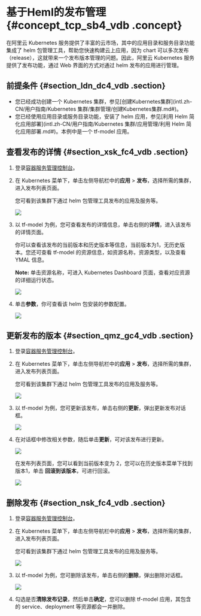 # 基于Heml的发布管理 {#concept_tcp_sb4_vdb .concept}

在阿里云 Kubernetes 服务提供了丰富的云市场，其中的应用目录和服务目录功能集成了 helm 包管理工具，帮助您快速构建云上应用，因为 chart 可以多次发布（release），这就带来一个发布版本管理的问题。因此，阿里云 Kubernetes 服务提供了发布功能，通过 Web 界面的方式对通过 helm 发布的应用进行管理。

## 前提条件 {#section_ldn_dc4_vdb .section}

-   您已经成功创建一个 Kubernetes 集群，参见[创建Kubernetes集群](intl.zh-CN/用户指南/Kubernetes 集群/集群管理/创建Kubernetes集群.md#)。
-   您已经使用应用目录或服务目录功能，安装了 helm 应用，参见[利用 Helm 简化应用部署](intl.zh-CN/用户指南/Kubernetes 集群/应用管理/利用 Helm 简化应用部署.md#)。本例中是一个 tf-model 应用。

## 查看发布的详情 {#section_xsk_fc4_vdb .section}

1.  登录[容器服务管理控制台](https://cs.console.aliyun.com)。
2.  在 Kubernetes 菜单下，单击左侧导航栏中的**应用** \> **发布**，选择所需的集群，进入发布列表页面。

    您可看到该集群下通过 helm 包管理工具发布的应用及服务等。

    ![](http://static-aliyun-doc.oss-cn-hangzhou.aliyuncs.com/assets/img/6918/15354274844575_zh-CN.png)

3.  以 tf-model 为例，您可查看发布的详情信息，单击右侧的**详情**，进入该发布的详情页面。

    你可以查看该发布的当前版本和历史版本等信息，当前版本为1，无历史版本。您还可查看 tf-model 的资源信息，如资源名称，资源类型，以及查看 YMAL 信息。

    **Note:** 单击资源名称，可进入 Kubernetes Dashboard 页面，查看对应资源的详细运行状态。

    ![](http://static-aliyun-doc.oss-cn-hangzhou.aliyuncs.com/assets/img/6918/15354274844576_zh-CN.png)

4.  单击**参数**，你可查看该 helm 包安装的参数配置。

    ![](http://static-aliyun-doc.oss-cn-hangzhou.aliyuncs.com/assets/img/6918/15354274844577_zh-CN.png)


## 更新发布的版本 {#section_qmz_gc4_vdb .section}

1.  登录[容器服务管理控制台](https://cs.console.aliyun.com)。
2.  在 Kubernetes 菜单下，单击左侧导航栏中的**应用** \> **发布**，选择所需的集群，进入发布列表页面。

    您可看到该集群下通过 helm 包管理工具发布的应用及服务等。

    ![](http://static-aliyun-doc.oss-cn-hangzhou.aliyuncs.com/assets/img/6918/15354274844575_zh-CN.png)

3.  以 tf-model 为例，您可更新该发布，单击右侧的**更新**，弹出更新发布对话框。

    ![](http://static-aliyun-doc.oss-cn-hangzhou.aliyuncs.com/assets/img/6918/15354274854579_zh-CN.png)

4.  在对话框中修改相关参数，随后单击**更新**，可对该发布进行更新。

    ![](http://static-aliyun-doc.oss-cn-hangzhou.aliyuncs.com/assets/img/6918/15354274854580_zh-CN.png)

    在发布列表页面，您可以看到当前版本变为 2，您可以在历史版本菜单下找到版本1，单击 **回滚到该版本**，可进行回滚。

    ![](http://static-aliyun-doc.oss-cn-hangzhou.aliyuncs.com/assets/img/6918/15354274854582_zh-CN.png)


## 删除发布 {#section_nsk_fc4_vdb .section}

1.  登录[容器服务管理控制台](https://cs.console.aliyun.com)。
2.  在 Kubernetes 菜单下，单击左侧导航栏中的**应用** \> **发布**，选择所需的集群，进入发布列表页面。

    您可看到该集群下通过 helm 包管理工具发布的应用及服务等。

    ![](http://static-aliyun-doc.oss-cn-hangzhou.aliyuncs.com/assets/img/6918/15354274844575_zh-CN.png)

3.  以 tf-model 为例，您可删除该发布，单击右侧的**删除**，弹出删除对话框。

    ![](http://static-aliyun-doc.oss-cn-hangzhou.aliyuncs.com/assets/img/6918/15354274854583_zh-CN.png)

4.  勾选是否**清除发布记录**，然后单击**确定**，您可以删除 tf-model 应用，其包含的 service、deployment 等资源都会一并删除。

